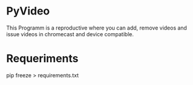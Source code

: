 # PyVideo
This Programm is a reproductive where you can add, remove videos and issue videos in chromecast and device compatible.
# Requeriments
 pip freeze > requirements.txt
